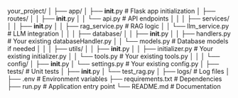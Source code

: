 your_project/
│
├── app/
│   ├── __init__.py           # Flask app initialization
│   ├── routes/
│   │   ├── __init__.py
│   │   └── api.py            # API endpoints
│   │
│   ├── services/
│   │   ├── __init__.py
│   │   ├── rag_service.py    # RAG logic
│   │   └── llm_service.py    # LLM integration
│   │
│   ├── database/
│   │   ├── __init__.py
│   │   ├── handlers.py       # Your existing databaseHandler.py
│   │   └── models.py         # Database models if needed
│   │
│   ├── utils/
│   │   ├── __init__.py
│   │   ├── initializer.py    # Your existing initializer.py
│   │   └── tools.py          # Your existing tools.py
│   │
│   └── config/
│       ├── __init__.py
│       └── settings.py       # Your existing config.py
│
├── tests/                    # Unit tests
│   ├── __init__.py
│   └── test_rag.py
│
├── logs/                     # Log files
│
├── .env                      # Environment variables
├── requirements.txt          # Dependencies
├── run.py                    # Application entry point
└── README.md                 # Documentation

